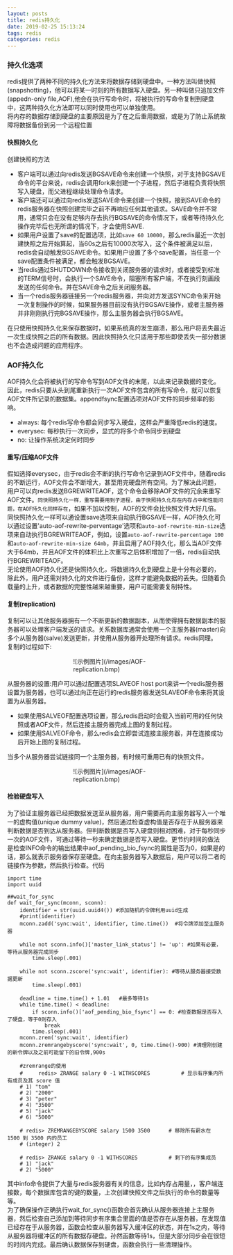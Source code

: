 ```yaml
---
layout: posts
title: redis持久化
date: 2019-02-25 15:13:24
tags: redis
categories: redis
---
```


### 持久化选项
redis提供了两种不同的持久化方法来将数据存储到硬盘中。一种方法叫做快照(snapshotting)，他可以将某一时刻的所有数据写入硬盘。另一种叫做只追加文件(appedn-only file,AOF),他会在执行写命令时，将被执行的写命令复制到硬盘中，这两种持久化方法即可以同时使用也可以单独使用。    
将内存的数据存储到硬盘的主要原因是为了在之后重用数据，或是为了防止系统故障将数据备份到另一个远程位置

#### 快照持久化
创建快照的方法
- 客户端可以通过向redis发送BGSAVE命令来创建一个快照，对于支持BGSAVE命令的平台来说，redis会调用fork来创建一个子进程，然后子进程负责将快照写入硬盘，而父进程继续处理命令请求。
- 客户端还可以通过向redis发送SAVE命令来创建一个快照，接到SAVE命令的redis服务器在快照创建完毕之前不再响应任何其他请求。SAVE命令并不常用，通常只会在没有足够内存去执行BGSAVE的命令情况下，或者等待持久化操作完毕后也无所谓的情况下，才会使用SAVE.
- 如果用户设置了save的配置选项，比如`save 60 10000`，那么redis最近一次创建快照之后开始算起，当60s之后有10000次写入，这个条件被满足以后，redis会自动触发BGSAVE命令。如果用户设置了多个save配置，当任意一个save配置条件被满足，都会触发BGSAVE。
- 当redis通过SHUTDOWN命令接收到关闭服务器的请求时，或者接受到标准的TERM信号时，会执行一个SAVE命令，阻塞所有客户端，不在执行刻画段发送的任何命令。并在SAVE命令之后关闭服务器。
- 当一个redis服务器链接另一个redis服务器，并向对方发送SYNC命令来开始一次复制操作的时候，如果服务器目前没有执行BGSAVE操作，或者主服务器并非刚刚执行完BGSAVE操作，那么主服务器会执行BGSAVE。     
<!-- more -->
在只使用快照持久化来保存数据时，如果系统真的发生崩溃，那么用户将丢失最近一次生成快照之后的所有数据。因此快照持久化只适用于那些即使丢失一部分数据也不会造成问题的应用程序。


### AOF持久化
AOF持久化会将被执行的写命令写到AOF文件的末尾，以此来记录数据的变化。因此，redis只要从头到尾重新执行一次AOF文件包含的所有写命令，就可以恢复AOF文件所记录的数据集。appendfsync配置选项对AOF文件的同步频率的影响。
- always: 每个redis写命令都会同步写入硬盘，这样会严重降低redis的速度。
- everysec: 每秒执行一次同步，显式的将多个命令同步到硬盘
- no: 让操作系统决定何时同步



#### 重写/压缩AOF文件
假如选择everysec，由于redis会不断的执行写命令记录到AOF文件中，随着redis的不断运行，AOF文件会不断增大，甚至用完硬盘所有空间。为了解决此问题，用户可以向redis发送BGREWRITEAOF，这个命令会移除AOF文件的冗余来重写AOF文件。`同快照持久化一样，重写需要用到子进程，由于快照持久化存在内存占中和性能问题，在AOF持久化同样存在`，如果不加以控制，AOF的文件会比快照文件大好几倍。    
同快照持久化一样可以通设置save选项来自动执行BGSAVE一样，AOF持久化可以通过设置'auto-aof-rewrite-perventage'选项和`auto-aof-rewrite-min-size`选项来自动执行BGREWRITEAOF，例如，设置`auto-aof-rewrite-percentage 100`和`auto-aof-rewrite-min-size 64mb`，并且启用了AOF持久化，那么当AOF文件大于64mb，并且AOF文件的体积比上次重写之后体积增加了一倍，redis自动执行BGREWRITEAOF。    
无论使用AOF持久化还是快照持久化，将数据持久化到硬盘上是十分有必要的，除此外，用户还需对持久化的文件进行备份，这样才能避免数据的丢失。但随着负载量的上升，或者数据的完整性越来越重要，用户可能需要复制特性。

#### 复制(replication)
复制可以让其他服务器拥有一个不断更新的数据副本，从而使得拥有数据副本的服务器可以处理客户端发送的请求。关系数据库通常会使用一个主服务器(master)向多个从服务器(salve)发送更新，并使用从服务器开处理所有请求。redis同理。    
复制的过程如下:

<div style="width: 200px; margin: auto">![示例图片](/images/AOF-replication.bmp)</div>

从服务器的设置:用户可以通过配置选项SLAVEOF host port来讲一个redis服务器设置为服务器，也可以通过向正在运行的redis服务器发送SLAVEOF命令来将其设置为从服务器。
- 如果使用SALVEOF配置选项设置，那么redis启动时会载入当前可用的任何快照或者AOF文件，然后连接主服务器完成上图的复制过程。
- 如果使用SALVEOF命令，那么redis会立即尝试连接主服务器，并在连接成功后开始上图的复制过程。

当多个从服务器尝试链接同一个主服务器，有时候可重用已有的快照文件。
<div style="width: 200px; margin: auto">![示例图片](/images/AOF-replication.bmp)</div>

#### 检验硬盘写入
为了验证主服务器已经把数据发送至从服务器，用户需要再向主服务器写入一个唯一的虚构值(unique dummy value)，然后通过检查虚构值是否存在于从服务器来判断数据是否到达从服务器。但判断数据是否写入硬盘则相对困难，对于每秒同步一次的AOF文件，可通过等待一秒来确定数据是否写入硬盘。更节约时间的做法是检查INFO命令的输出结果中aof_pending_bio_fsync的属性是否为0，如果是的话，那么就表示服务器保存至硬盘。在向主服务器写入数据后，用户可以将二者的链接作为参数，然后执行检查。代码
```
import time
import uuid

##wait_for_sync
def wait_for_sync(mconn, sconn):
    identifier = str(uuid.uuid4()) #添加随机的令牌利用uuid生成
    #print(identifier)
    mconn.zadd('sync:wait', identifier, time.time())  #将令牌添加至主服务器
    
    while not sconn.info()['master_link_status'] != 'up': #如果有必要，等待从服务器完成同步
        time.sleep(.001)
        
    while not sconn.zscore('sync:wait', identifier): #等待从服务器接受数据更新
        time.sleep(.001)
        
    deadline = time.time() + 1.01   #最多等待1s
    while time.time() < deadline:
        if sconn.info()['aof_pending_bio_fsync'] == 0: #检查数据是否存入了硬盘，等于0则存入
            break
        time.sleep(.001)
    mconn.zrem('sync:wait', identifier)
    mconn.zremrangebyscore('sync:wait', 0, time.time()-900) #清理刚创建的新令牌以及之前可能留下的旧令牌,900s
    
    #zremrange的使用
    #     redis> ZRANGE salary 0 -1 WITHSCORES          # 显示有序集内所有成员及其 score 值
    # 1) "tom"
    # 2) "2000"
    # 3) "peter"
    # 4) "3500"
    # 5) "jack"
    # 6) "5000"

    # redis> ZREMRANGEBYSCORE salary 1500 3500      # 移除所有薪水在 1500 到 3500 内的员工
    # (integer) 2

    # redis> ZRANGE salary 0 -1 WITHSCORES          # 剩下的有序集成员
    # 1) "jack"
    # 2) "5000"
```
其中info命令提供了大量与redis服务器有关的信息，比如内存占用量，，客户端连接数，每个数据库包含的键的数量，上次创建快照文件之后执行的命令的数量等等。     
为了确保操作正确执行wait_for_sync()函数会首先确认从服务器连接上主服务器，然后检查自己添加到等待同步有序集合里面的值是否存在从服务器，在发现值已经存在于从服务器，函数会检查从服务器写入缓冲区的状态，并在1s之内，等待从服务器将缓冲区的所有数据存硬盘。孙然函数等待1s，但是大部分同步会在很短的时间内完成。最后确认数据保存到硬盘，函数会执行一些清理操作。



































